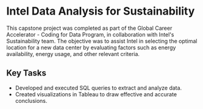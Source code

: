 # Intel Data Analysis for Sustainability

This capstone project was completed as part of the Global Career Accelerator - Coding for Data Program, in collaboration with Intel's Sustainability team. 
The objective was to assist Intel in selecting the optimal location for a new data center by evaluating factors such as energy 
availability, energy usage, and other relevant criteria.

## Key Tasks

- Developed and executed SQL queries to extract and analyze data.
- Created visualizations in Tableau to draw effective and accurate conclusions.
